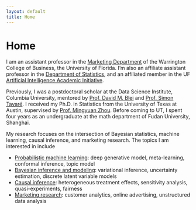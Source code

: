 ```yaml
---
layout: default
title: Home
---
```


<div>
 <h1 class="page-title">Home</h1>
</div>

<div>
<div class="row">
  <p>
   
 <p> I am an assistant professor in the <a href="https://warrington.ufl.edu/marketing-department"> Marketing Department</a> of the Warrington College of Business, the University of Florida.  I’m also an affiliate assistant professor in the <a href="https://stat.ufl.edu"> Department of Statistics</a>,  and an affiliated member in the UF <a href="https://ai.ufl.edu"> Artificial Intelligence Academic Initiative</a>.   </p> 
 

 
<p>  Previously, I was a postdoctoral scholar at the Data Science Institute, Columbia University, mentored by <a href="http://www.cs.columbia.edu/~blei/">Prof. David M. Blei</a> and <a href="https://en.wikipedia.org/wiki/Simon_Tavaré">Prof. Simon Tavaré</a>. I received my Ph.D. in Statistics from the University of Texas at Austin, supervised by <a href="https://mingyuanzhou.github.io">Prof. Mingyuan Zhou</a>.  Before coming to UT, I spent four years as an undergraduate at the math department of  Fudan University, Shanghai. </p>

 
<p> My research focuses on the intersection of Bayesian statistics, machine learning, causal inference, and marketing research. The topics I am interested in include </p>



  <ul>
   <li> <a href="https://mingzhang-yin.github.io/pubs/pml.html">Probabilistic machine learning</a></ins>: deep generative model, meta-learning, conformal inference, topic model</li>
   <li> <a href="https://mingzhang-yin.github.io/pubs/bayes.html">Bayesian inference and modeling</a></ins>: variational inference, uncertainty estimation, discrete latent variable models </li>
   <li> <a href="https://mingzhang-yin.github.io/pubs/causal.html">Causal inference</a></ins>: heterogeneous treatment effects, sensitivity analysis, quasi-experiments, fairness </li>
   <li> <a href="https://mingzhang-yin.github.io/index.html">Marketing research</a></ins>: customer analytics, online advertising, unstructured data analysis </li>
  </ul>
 
 




